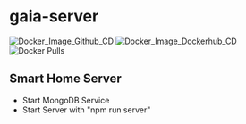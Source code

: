 # gaia-server

[![Docker_Image_Github_CD](https://github.com/pigtastic/gaia-server/actions/workflows/continuous-delivery-github.yml/badge.svg)](https://github.com/pigtastic/gaia-server/actions/workflows/continuous-delivery-github.yml) [![Docker_Image_Dockerhub_CD](https://github.com/pigtastic/gaia-server/actions/workflows/continuous-delivery-dockerhub.yaml/badge.svg)](https://github.com/pigtastic/gaia-server/actions/workflows/continuous-delivery-dockerhub.yaml) ![Docker Pulls](https://img.shields.io/docker/pulls/pigtastic/gaia-server)

## Smart Home Server

- Start MongoDB Service
- Start Server with "npm run server"
